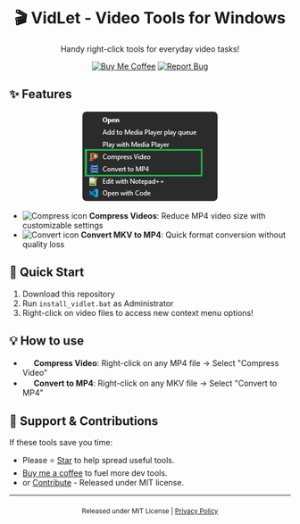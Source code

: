 [//]: # (Constants)
[privacy-link]: ./PRIVACY.md
[coffee-link]: https://buymeacoffee.com/spark88
[issues-link]: ../../issues

<div align="center">


# 🎬 VidLet - Video Tools for Windows

Handy right-click tools for everyday video tasks!

[![Buy Me Coffee](https://img.shields.io/badge/Buy%20Me-☕%20Coffee-green?logo=buy-me-a-coffee&logoColor=white)][coffee-link] 
[![Report Bug](https://img.shields.io/badge/Report-🐞%20Bug-red?logo=github&logoColor=white)][issues-link]
</div>

## ✨ Features

<div align="center">
<img src="res/imgs/menu.png" style="border: 1px solid #eee; border-radius: 8px; max-width: 500px;" alt="VidLet Menu">
</div>

- <img src="src/icons/compress.ico" width="16" height="16" alt="Compress icon"> **Compress Videos**: Reduce MP4 video size with customizable settings
- <img src="src/icons/mkv2mp4.ico" width="16" height="16" alt="Convert icon"> **Convert MKV to MP4**: Quick format conversion without quality loss

## 🚀 Quick Start
1. Download this repository
2. Run `install_vidlet.bat` as Administrator
3. Right-click on video files to access new context menu options!

## 💡 How to use
- <img src="src/icons/compress.ico" width="16" height="16"> **Compress Video**: Right-click on any MP4 file → Select "Compress Video"
- <img src="src/icons/mkv2mp4.ico" width="16" height="16"> **Convert to MP4**: Right-click on any MKV file → Select "Convert to MP4"

## 🌱 Support & Contributions
If these tools save you time:
- Please ⭐ <a href="../../stargazers" target="_blank">Star</a> to help spread useful tools.
- <a href="[coffee-link]" target="_blank">Buy me a coffee</a> to fuel more dev tools.
- or <a href="../../fork" target="_blank">Contribute</a> - Released under MIT license.

---
<div align="center">
<sub>Released under MIT License | <a href="[privacy-link]">Privacy Policy</a></sub>
</div>